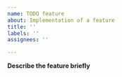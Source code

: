 ```yaml
---
name: TODO feature
about: Implementation of a feature
title: ''
labels: ''
assignees: ''

---
```


**Describe the feature briefly**
